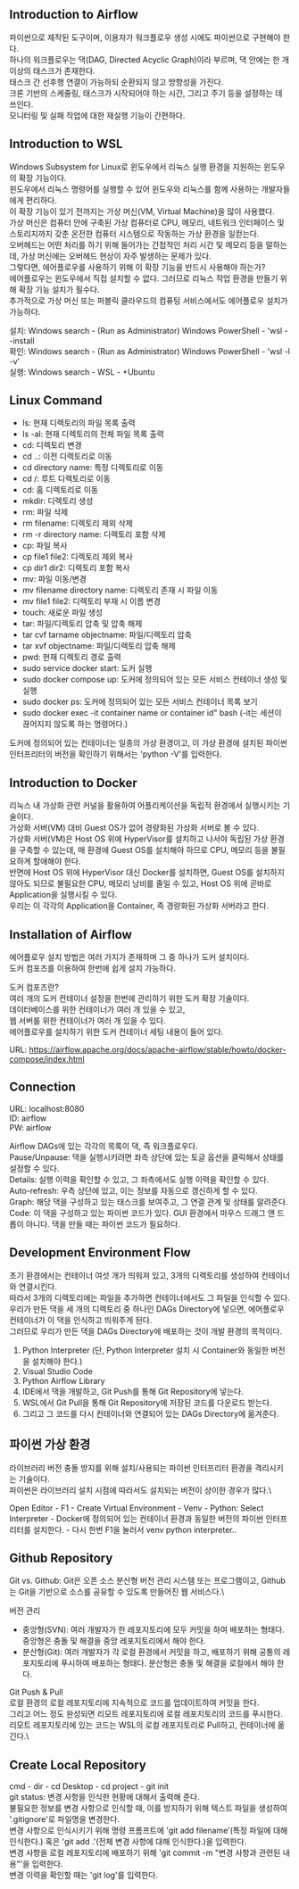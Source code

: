 ## Introduction to Airflow
파이썬으로 제작된 도구이며, 이용자가 워크플로우 생성 시에도 파이썬으로 구현해야 한다.\
하나의 워크플로우는 댁(DAG, Directed Acyclic Graph)이라 부르며, 댁 안에는 한 개 이상의 태스크가 존재한다.\
태스크 간 선후행 연결이 가능하되 순환되지 않고 방향성을 가진다.\
크론 기반의 스케줄링, 태스크가 시작되어야 하는 시간, 그리고 주기 등을 설정하는 데 쓰인다.\
모니터링 및 실패 작업에 대한 재실행 기능이 간편하다.

## Introduction to WSL
Windows Subsystem for Linux로 윈도우에서 리눅스 실행 환경을 지원하는 윈도우의 확장 기능이다.\
윈도우에서 리눅스 명령어를 실행할 수 있어 윈도우와 리눅스를 함께 사용하는 개발자들에게 편리하다.\
이 확장 기능이 있기 전까지는 가상 머신(VM, Virtual Machine)을 많이 사용했다.\
가상 머신은 컴퓨터 안에 구축된 가상 컴퓨터로 CPU, 메모리, 네트워크 인터페이스 및 스토리지까지 갖춘 온전한 컴퓨터 시스템으로 작동하는 가상 환경을 일컫는다.\
오버헤드는 어떤 처리를 하기 위해 들어가는 간접적인 처리 시간 및 메모리 등을 말하는데, 가상 머신에는 오버헤드 현상이 자주 발생하는 문제가 있다.\
그렇다면, 에어플로우를 사용하기 위해 이 확장 기능을 반드시 사용해야 하는가?\
에어플로우는 윈도우에서 직접 설치할 수 없다. 그러므로 리눅스 작업 환경을 만들기 위해 확장 기능 설치가 필수다.\
추가적으로 가상 머신 또는 퍼블릭 클라우드의 컴퓨팅 서비스에서도 에어플로우 설치가 가능하다.

설치: Windows search - (Run as Administrator) Windows PowerShell - 'wsl --install\
확인: Windows search - (Run as Administrator) Windows PowerShell - 'wsl -l -v'\
실행: Windows search - WSL - +Ubuntu

## Linux Command
- ls: 현재 디렉토리의 파일 목록 출력
- ls -al: 현재 디렉토리의 전체 파일 목록 출력
- cd: 디렉토리 변경
- cd ..: 이전 디렉토리로 이동
- cd directory name: 특정 디렉토리로 이동
- cd /: 루트 디렉토리로 이동
- cd: 홈 디렉토리로 이동
- mkdir: 디렉토리 생성
- rm: 파일 삭제
- rm filename: 디렉토리 제외 삭제
- rm -r directory name: 디렉토리 포함 삭제
- cp: 파일 복사
- cp file1 file2: 디렉토리 제외 복사
- cp dir1 dir2: 디렉토리 포함 복사
- mv: 파일 이동/변경
- mv filename directory name: 디렉토리 존재 시 파일 이동
- mv file1 file2: 디렉토리 부재 시 이름 변경
- touch: 새로운 파일 생성
- tar: 파일/디렉토리 압축 및 압축 해제
- tar cvf tarname objectname: 파일/디렉토리 압축
- tar xvf objectname: 파일/디렉토리 압축 해제
- pwd: 현재 디렉토리 경로 출력
- sudo service docker start: 도커 실행
- sudo docker compose up: 도커에 정의되어 있는 모든 서비스 컨테이너 생성 및 실행
- sudo docker ps: 도커에 정의되어 있는 모든 서비스 컨테이너 목록 보기
- sudo docker exec -it container name or container id" bash (-it는 세션이 끊어지지 않도록 하는 명령어다.)

도커에 정의되어 있는 컨테이너는 일종의 가상 환경이고, 이 가상 환경에 설치된 파이썬 인터프리터의 버전을 확인하기 위해서는 'python -V'를 입력한다.

## Introduction to Docker
리눅스 내 가상화 관련 커널을 활용하여 어플리케이션을 독립적 환경에서 실행시키는 기술이다.\
가상화 서버(VM) 대비 Guest OS가 없어 경량화된 가상화 서버로 볼 수 있다.\
가상화 서버(VM)은 Host OS 위에 HyperVisor를 설치하고 나서야 독립된 가상 환경을 구축할 수 있는데, 매 환경에 Guest OS를 설치해야 하므로 CPU, 메모리 등을 불필요하게 할애해야 한다.\
반면에 Host OS 위에 HyperVisor 대신 Docker를 설치하면, Guest OS를 설치하지 않아도 되므로 불필요한 CPU, 메모리 낭비를 줄일 수 있고, Host OS 위에 곧바로 Application을 실행시킬 수 있다.\
우리는 이 각각의 Application을 Container, 즉 경량화된 가상화 서버라고 한다.

## Installation of Airflow
에어플로우 설치 방법은 여러 가지가 존재하며 그 중 하나가 도커 설치이다.\
도커 컴포즈를 이용하여 한번에 쉽게 설치 가능하다.

도커 컴포즈란?\
여러 개의 도커 컨테이너 설정을 한번에 관리하기 위한 도커 확장 기술이다.\
데이터베이스를 위한 컨테이너가 여러 개 있을 수 있고,\
웹 서버를 위한 컨테이너가 여러 개 있을 수 있다.\
에어플로우를 설치하기 위한 도커 컨테이너 세팅 내용이 들어 있다.

URL: https://airflow.apache.org/docs/apache-airflow/stable/howto/docker-compose/index.html

## Connection
URL: localhost:8080\
ID: airflow\
PW: airflow

Airflow DAGs에 있는 각각의 목록이 댁, 즉 워크플로우다.\
Pause/Unpause: 댁을 실행시키려면 좌측 상단에 있는 토글 옵션을 클릭해서 상태를 설정할 수 있다.\
Details: 실행 이력을 확인할 수 있고, 그 좌측에서도 실행 이력을 확인할 수 있다.\
Auto-refresh: 우측 상단에 있고, 이는 정보를 자동으로 갱신하게 할 수 있다.\
Graph: 해당 댁을 구성하고 있는 태스크를 보여주고, 그 연결 관계 및 상태를 알려준다.\
Code: 이 댁을 구성하고 있는 파이썬 코드가 있다. GUI 환경에서 마우스 드래그 앤 드롭이 아니다. 댁을 만들 때는 파이썬 코드가 필요하다.

## Development Environment Flow 
초기 환경에서는 컨테이너 여섯 개가 띄워져 있고, 3개의 디렉토리를 생성하여 컨테이너와 연결시킨다.\
따라서 3개의 디렉토리에는 파일을 추가하면 컨테이너에서도 그 파일을 인식할 수 있다.\
우리가 만든 댁을 세 개의 디렉토리 중 하나인 DAGs Directory에 넣으면, 에어플로우 컨테이너가 이 댁을 인식하고 띄워주게 된다.\
그러므로 우리가 만든 댁을 DAGs Directory에 배포하는 것이 개발 환경의 목적이다.

1. Python Interpreter (단, Python Interpreter 설치 시 Container와 동일한 버전을 설치해야 한다.)
2. Visual Studio Code
3. Python Airflow Library
4. IDE에서 댁을 개발하고, Git Push를 통해 Git Repository에 넣는다.
5. WSL에서 Git Pull을 통해 Git Repository에 저장된 코드를 다운로드 받는다.
6. 그리고 그 코드를 다시 컨테이너와 연결되어 있는 DAGs Directory에 옮겨준다.

## 파이썬 가상 환경
라이브러리 버전 충돌 방지를 위해 설치/사용되는 파이썬 인터프리터 환경을 격리시키는 기술이다.\
파이썬은 라이브러리 설치 시점에 따라서도 설치되는 버전이 상이한 경우가 많다.\

Open Editor - F1 - Create Virtual Environment - Venv - Python: Select Interpreter - Docker에 정의되어 있는 컨테이너 환경과 동일한 버전의 파이썬 인터프리터를 설치한다. - 다시 한번 F1을 눌러서 venv python interpreter..

## Github Repository
Git vs. Github: Git은 오픈 소스 분산형 버전 관리 시스템 또는 프로그램이고, Github는 Git을 기반으로 소스를 공유할 수 있도록 만들어진 웹 서비스다.\

버전 관리
* 중앙형(SVN): 여러 개발자가 한 레포지토리에 모두 커밋을 하여 배포하는 형태다. 중앙형은 충돌 및 해결을 중앙 레포지토리에서 해야 한다.
* 분산형(Git): 여러 개발자가 각 로컬 환경에서 커밋을 하고, 배포하기 위해 공통의 레포지토리에 푸시하여 배포하는 형태다. 분산형은 충돌 및 해결을 로컬에서 해야 한다.

Git Push & Pull\
로컬 환경의 로컬 레포지토리에 지속적으로 코드를 업데이트하여 커밋을 한다.\
그리고 어느 정도 완성되면 리모트 레포지토리에 로컬 레포지토리의 코드를 푸시한다.\
리모트 레포지토리에 있는 코드는 WSL의 로컬 레포지토리로 Pull하고, 컨테이너에 옮긴다.\

## Create Local Repository
cmd - dir - cd Desktop - cd project - git init\
git status: 변경 사항을 인식한 현황에 대해서 출력해 준다.\
불필요한 정보를 변경 사항으로 인식할 때, 이를 방지하기 위해 텍스트 파일을 생성하여 '.gitignore'로 파일명을 변경한다.\
변경 사항으로 인식시키기 위해 명령 프롬프트에 'git add filename'(특정 파일에 대해 인식한다.) 혹은 'git add .'(전체 변경 사항에 대해 인식한다.)을 입력한다.\
변경 사항을 로컬 레포지토리에 배포하기 위해 'git commit -m "변경 사항과 관련된 내용"'을 입력한다.\
변경 이력을 확인할 때는 'git log'를 입력한다.
